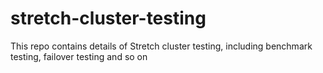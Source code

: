 # stretch-cluster-testing
This repo contains details of Stretch cluster testing, including benchmark testing, failover testing and so on
